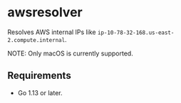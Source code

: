 # awsresolver

Resolves AWS internal IPs like `ip-10-78-32-168.us-east-2.compute.internal`.

NOTE: Only macOS is currently supported.

## Requirements

- Go 1.13 or later.
